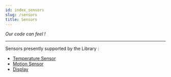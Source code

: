 ```yaml
---
id: index_sensors
slug: /sensors
title: Sensors
---
```


_Our code can feel !_

---

Sensors presently supported by the Library :

- [Temperature Sensor](aht10.md)
- [Motion Sensor](mpu6050.mdx)
- [Display](display.md)